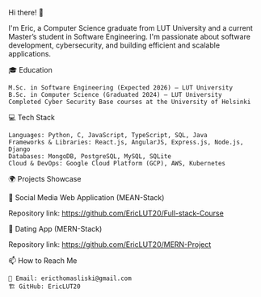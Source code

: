 Hi there! 👋

I'm Eric, a Computer Science graduate from LUT University and a current Master’s student in Software Engineering. I'm passionate about software development, cybersecurity, and building efficient and scalable applications.

🎓 Education

    M.Sc. in Software Engineering (Expected 2026) – LUT University
    B.Sc. in Computer Science (Graduated 2024) – LUT University
    Completed Cyber Security Base courses at the University of Helsinki

💻 Tech Stack

    Languages: Python, C, JavaScript, TypeScript, SQL, Java
    Frameworks & Libraries: React.js, AngularJS, Express.js, Node.js, Django
    Databases: MongoDB, PostgreSQL, MySQL, SQLite
    Cloud & DevOps: Google Cloud Platform (GCP), AWS, Kubernetes

🌍 Projects Showcase

🔹 Social Media Web Application (MEAN-Stack)

Repository link: https://github.com/EricLUT20/Full-stack-Course

🔹 Dating App (MERN-Stack)

Repository link: https://github.com/EricLUT20/MERN-Project

📫 How to Reach Me

    📧 Email: ericthomasliski@gmail.com
    🏗️ GitHub: EricLUT20
